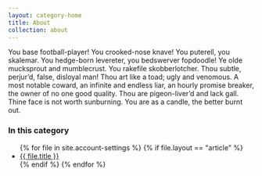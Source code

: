 ```yaml
---
layout: category-home
title: About
collection: about
---
```


You base football-player! You crooked-nose knave! You puterell, you skalemar. You hedge-born levereter, you bedswerver fopdoodle! Ye olde mucksprout and mumblecrust. You rakefile skobberlotcher. Thou subtle, perjur’d, false, disloyal man! Thou art like a toad; ugly and venomous. A most notable coward, an infinite and endless liar, an hourly promise breaker, the owner of no one good quality. Thou are pigeon-liver’d and lack gall. Thine face is not worth sunburning. You are as a candle, the better burnt out.

### In this category
<ul>
  {% for file in site.account-settings %}
    {% if file.layout == "article" %}
      <li><a href="{{ file.url | prepend:site.baseurl }}">{{ file.title }}</a></li>
    {% endif %}
  {% endfor %}
</ul>

